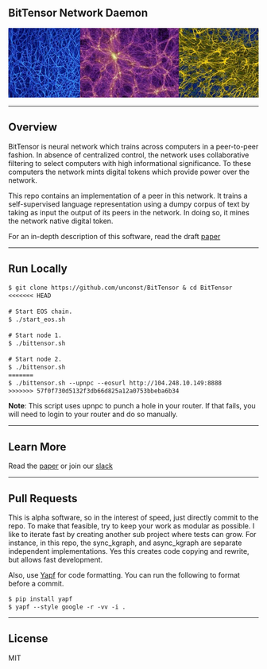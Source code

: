 ## BitTensor Network Daemon

<img src="assets/mycellium.jpeg" width="1000" />

---

## Overview

BitTensor is neural network which trains across computers in a peer-to-peer fashion. In absence of centralized control, the network uses collaborative filtering to select computers with high informational significance. To these computers the network mints digital tokens which provide power over the network.

This repo contains an implementation of a peer in this network. It trains a self-supervised language representation using a dumpy corpus of text by taking as input the output of its peers in the network. In doing so, it mines the network native digital token.

For an in-depth description of this software, read the draft [paper](https://ipfs.eternum.io/ipfs/QmTUGaDaU2uSMTr2VEgbZ7JwBLokhnkXdvFPd14qSSYYRp/Bittensor.pdf)

---
## Run Locally
```
$ git clone https://github.com/unconst/BitTensor & cd BitTensor
<<<<<<< HEAD

# Start EOS chain.
$ ./start_eos.sh  

# Start node 1.
$ ./bittensor.sh

# Start node 2.
$ ./bittensor.sh
=======
$ ./bittensor.sh --upnpc --eosurl http://104.248.10.149:8888
>>>>>>> 57f0f730d5132f3db66d825a12a0753bbeba6b34
```
**Note**: This script uses upnpc to punch a hole in your router. If that fails, you will need to login to your router and do so manually.

---

## Learn More

Read the [paper](https://www.bittensor.com/learn) or join our [slack](https://bittensor.slack.com/)

---

## Pull Requests

This is alpha software, so in the interest of speed, just directly commit to the repo. To make that feasible, try to keep your work as modular as possible. I like to iterate fast by creating another sub project where tests can grow. For instance, in this repo, the sync_kgraph, and async_kgraph are separate independent implementations. Yes this creates code copying and rewrite, but allows fast development.

Also, use [Yapf](https://github.com/google/yapf) for code formatting. You can run the following to format before a commit.
```
$ pip install yapf
$ yapf --style google -r -vv -i .
```

---

## License

MIT
